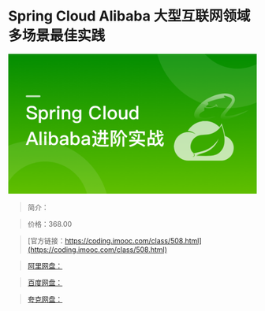 # Spring Cloud Alibaba 大型互联网领域多场景最佳实践

![img](../../assets/6084e896097956b305400304.png)

> 简介：

> 价格：368.00

> [官方链接：https://coding.imooc.com/class/508.html](https://coding.imooc.com/class/508.html)

> [阿里网盘：]()

> [百度网盘：]()

> [夸克网盘：]()
